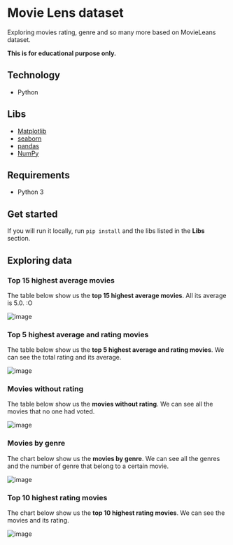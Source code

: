 # Movie Lens dataset
Exploring movies rating, genre and so many more based on MovieLeans dataset.

**This is for educational purpose only.**

## Technology
- Python

## Libs
- [Matplotlib](https://matplotlib.org/)
- [seaborn](https://seaborn.pydata.org/)
- [pandas](https://pandas.pydata.org/)
- [NumPy](https://numpy.org/)

## Requirements
- Python 3

## Get started
If you will run it locally, run `pip install` and the libs listed in the **Libs** section.

## Exploring data
### Top 15 highest average movies
The table below show us the **top 15 highest average movies**. All its average is 5.0. :O

![image](https://user-images.githubusercontent.com/41703972/80827814-b0867080-8bba-11ea-97d2-dc7d3426f3b5.png)

### Top 5 highest average and rating movies
The table below show us the **top 5 highest average and rating movies**. We can see the total rating and its average.

![image](https://user-images.githubusercontent.com/41703972/80829831-4374da00-8bbe-11ea-8406-4b04e41b3763.png)

### Movies without rating
The table below show us the **movies without rating**. We can see all the movies that no one had voted.

![image](https://user-images.githubusercontent.com/41703972/81002308-65b96280-8e1f-11ea-990a-e7c689683db4.png)

### Movies by genre
The chart below show us the **movies by genre**. We can see all the genres and the number of genre that belong to a certain movie.

![image](https://user-images.githubusercontent.com/41703972/81002380-7f5aaa00-8e1f-11ea-9093-ae5f5be15390.png)

### Top 10 highest rating movies
The chart below show us the **top 10 highest rating movies**. We can see the movies and its rating.

![image](https://user-images.githubusercontent.com/41703972/81004909-7ec41280-8e23-11ea-8e0f-1ad379d4eab5.png)
